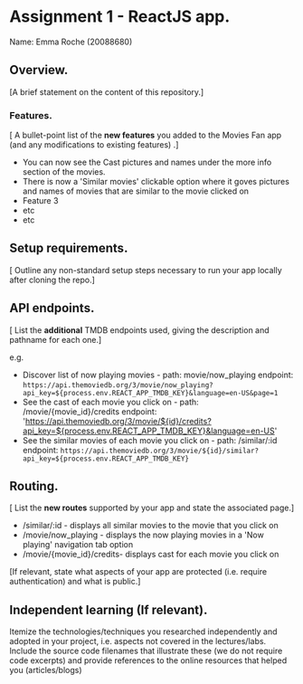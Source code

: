 # Assignment 1 - ReactJS app.

Name: Emma Roche (20088680)

## Overview.

[A brief statement on the content of this repository.]

### Features.
[ A bullet-point list of the __new features__ you added to the Movies Fan app (and any modifications to existing features) .]

+ You can now see the Cast pictures and names under the more info section of the movies.
+ There is now a 'Similar movies' clickable option where it goves pictures and names of movies that are similar to the movie clicked on
+ Feature 3
+ etc
+ etc

## Setup requirements.

[ Outline any non-standard setup steps necessary to run your app locally after cloning the repo.]

## API endpoints.

[ List the __additional__ TMDB endpoints used, giving the description and pathname for each one.] 

e.g.
+ Discover list of now playing movies - path: movie/now_playing endpoint: `https://api.themoviedb.org/3/movie/now_playing?api_key=${process.env.REACT_APP_TMDB_KEY}&language=en-US&page=1`
+ See the cast of each movie you click on - path: /movie/{movie_id}/credits endpoint: 'https://api.themoviedb.org/3/movie/${id}/credits?api_key=${process.env.REACT_APP_TMDB_KEY}&language=en-US'
+ See the similar movies of each movie you click on - path: /similar/:id endpoint: `https://api.themoviedb.org/3/movie/${id}/similar?api_key=${process.env.REACT_APP_TMDB_KEY}`

## Routing.

[ List the __new routes__ supported by your app and state the associated page.]

+ /similar/:id - displays all similar movies to the movie that you click on
+ /movie/now_playing - displays the now playing movies in a 'Now playing' navigation tab option
+ /movie/{movie_id}/credits- displays cast for each movie you click on

[If relevant, state what aspects of your app are protected (i.e. require authentication) and what is public.]

## Independent learning (If relevant).

Itemize the technologies/techniques you researched independently and adopted in your project, 
i.e. aspects not covered in the lectures/labs. Include the source code filenames that illustrate these 
(we do not require code excerpts) and provide references to the online resources that helped you (articles/blogs)